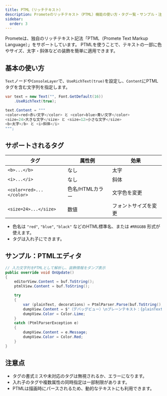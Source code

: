 ```yaml
---
title: PTML（リッチテキスト）
description: Prometeのリッチテキスト（PTML）機能の使い方・タグ一覧・サンプル・注意点を解説します。
sidebar:
  order: 3
---
```


Prometeは、独自のリッチテキスト記法「PTML（Promete Text Markup Language）」をサポートしています。
PTMLを使うことで、テキストの一部に色やサイズ、太字・斜体などの装飾を簡単に適用できます。

## 基本の使い方

`Text`ノードや`ConsoleLayer`で、`UseRichText(true)`を設定し、`Content`にPTMLタグを含む文字列を指定します。

```csharp
var text = new Text("", Font.GetDefault(16))
    .UseRichText(true);

text.Content = """
<color=red>赤い文字</color> と <color=blue>青い文字</color>
<size=24>大きな文字</size> と <size=12>小さな文字</size>
<b>太字</b> と <i>斜体</i>
""";
```

## サポートされるタグ

| タグ         | 属性例         | 効果                         |
|--------------|---------------|------------------------------|
| `<b>...</b>` | なし          | 太字                         |
| `<i>...</i>` | なし          | 斜体                         |
| `<color=red>...</color>` | 色名/HTMLカラー | 文字色を変更                 |
| `<size=24>...</size>`    | 数値          | フォントサイズを変更         |

- 色名は `"red"`, `"blue"`, `"black"` などのHTML標準名、または `#RRGGBB` 形式が使えます。
- タグは入れ子にできます。

## サンプル：PTMLエディタ

```csharp
// 入力文字列をPTMLとして解析し、装飾情報をダンプ表示
public override void OnUpdate()
{
    editorView.Content = buf.ToString();
    ptmlView.Content = buf.ToString();

    try
    {
        var (plainText, decorations) = PtmlParser.Parse(buf.ToString(), true);
        dumpView.Content = $"（デバッグビュー）\nプレーンテキスト：{plainText}\n\nダンプ：\n{string.Join('\n', decorations)}";
        dumpView.Color = Color.Lime;
    }
    catch (PtmlParserException e)
    {
        dumpView.Content = e.Message;
        dumpView.Color = Color.Red;
    }
}
```

## 注意点

- タグの書式ミスや未対応のタグは無視されるか、エラーになります。
- 入れ子のタグや複数属性の同時指定は一部制限があります。
- PTMLは描画時にパースされるため、動的なテキストにも利用できます。
